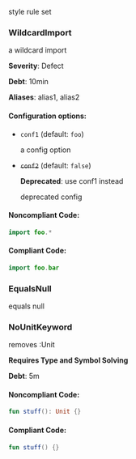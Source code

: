 style rule set

### WildcardImport

a wildcard import

**Severity**: Defect

**Debt**: 10min

**Aliases**: alias1, alias2

#### Configuration options:

* ``conf1`` (default: ``foo``)

   a config option

* ~~``conf2``~~ (default: ``false``)

   **Deprecated**: use conf1 instead

   deprecated config

#### Noncompliant Code:

```kotlin
import foo.*
```

#### Compliant Code:

```kotlin
import foo.bar
```

### EqualsNull

equals null

### NoUnitKeyword

removes :Unit

**Requires Type and Symbol Solving**

**Debt**: 5m

#### Noncompliant Code:

```kotlin
fun stuff(): Unit {}
```

#### Compliant Code:

```kotlin
fun stuff() {}
```
